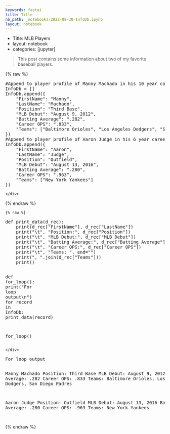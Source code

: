```yaml
---
keywords: fastai
title: Title
nb_path: _notebooks/2022-08-30-InfoDb.ipynb
layout: notebook
---
```


<!--
#################################################
### THIS FILE WAS AUTOGENERATED! DO NOT EDIT! ###
#################################################
# file to edit: _notebooks/2022-08-30-InfoDb.ipynb
-->

<div class="container" id="notebook-container">
        
<div class="cell border-box-sizing text_cell rendered"><div class="inner_cell">
<div class="text_cell_render border-box-sizing rendered_html">
<ul>
<li>Title: MLB Players</li>
<li>layout: notebook</li>
<li>categories: [jupyter]</li>
</ul>
<blockquote><p>This post contains some information about two of my favorite baseball players.</p>
</blockquote>

</div>
</div>
</div>
    {% raw %}
    
<div class="cell border-box-sizing code_cell rendered">
<div class="input">

<div class="inner_cell">
    <div class="input_area">
<div class=" highlight hl-ipython3"><pre><span></span><span class="c1">#Append to player profile of Manny Machado in his 10 year career in MLB</span>
<span class="n">InfoDb</span> <span class="o">=</span> <span class="p">[]</span>
<span class="n">InfoDb</span><span class="o">.</span><span class="n">append</span><span class="p">({</span>
    <span class="s2">&quot;FirstName&quot;</span><span class="p">:</span> <span class="s2">&quot;Manny&quot;</span><span class="p">,</span>
    <span class="s2">&quot;LastName&quot;</span><span class="p">:</span> <span class="s2">&quot;Machado&quot;</span><span class="p">,</span>
    <span class="s2">&quot;Position&quot;</span><span class="p">:</span> <span class="s2">&quot;Third Base&quot;</span><span class="p">,</span>
    <span class="s2">&quot;MLB Debut&quot;</span><span class="p">:</span> <span class="s2">&quot;August 9, 2012&quot;</span><span class="p">,</span>
    <span class="s2">&quot;Batting Average&quot;</span><span class="p">:</span> <span class="s2">&quot;.282&quot;</span><span class="p">,</span>
    <span class="s2">&quot;Career OPS&quot;</span><span class="p">:</span> <span class="s2">&quot;.833&quot;</span><span class="p">,</span>
    <span class="s2">&quot;Teams&quot;</span><span class="p">:</span> <span class="p">[</span><span class="s2">&quot;Baltimore Orioles&quot;</span><span class="p">,</span> <span class="s2">&quot;Los Angeles Dodgers&quot;</span><span class="p">,</span> <span class="s2">&quot;San Diego Padres&quot;</span><span class="p">]</span>
<span class="p">})</span>
<span class="c1">#Append to player profile of Aaron Judge in his 6 year career in MLB</span>
<span class="n">InfoDb</span><span class="o">.</span><span class="n">append</span><span class="p">({</span>
    <span class="s2">&quot;FirstName&quot;</span><span class="p">:</span> <span class="s2">&quot;Aaron&quot;</span><span class="p">,</span>
    <span class="s2">&quot;LastName&quot;</span><span class="p">:</span> <span class="s2">&quot;Judge&quot;</span><span class="p">,</span>
    <span class="s2">&quot;Position&quot;</span><span class="p">:</span> <span class="s2">&quot;Outfield&quot;</span><span class="p">,</span>
    <span class="s2">&quot;MLB Debut&quot;</span><span class="p">:</span> <span class="s2">&quot;August 13, 2016&quot;</span><span class="p">,</span>
    <span class="s2">&quot;Batting Average&quot;</span><span class="p">:</span> <span class="s2">&quot;.280&quot;</span><span class="p">,</span>
    <span class="s2">&quot;Career OPS&quot;</span><span class="p">:</span> <span class="s2">&quot;.963&quot;</span><span class="p">,</span>
    <span class="s2">&quot;Teams&quot;</span><span class="p">:</span> <span class="p">[</span><span class="s2">&quot;New York Yankees&quot;</span><span class="p">]</span>
<span class="p">})</span>
</pre></div>

    </div>
</div>
</div>

</div>
    {% endraw %}

    {% raw %}
    
<div class="cell border-box-sizing code_cell rendered">
<div class="input">

<div class="inner_cell">
    <div class="input_area">
<div class=" highlight hl-ipython3"><pre><span></span><span class="k">def</span> <span class="nf">print_data</span><span class="p">(</span><span class="n">d_rec</span><span class="p">):</span>
    <span class="nb">print</span><span class="p">(</span><span class="n">d_rec</span><span class="p">[</span><span class="s2">&quot;FirstName&quot;</span><span class="p">],</span> <span class="n">d_rec</span><span class="p">[</span><span class="s2">&quot;LastName&quot;</span><span class="p">])</span>
    <span class="nb">print</span><span class="p">(</span><span class="s2">&quot;</span><span class="se">\t</span><span class="s2">&quot;</span><span class="p">,</span> <span class="s2">&quot;Position:&quot;</span><span class="p">,</span> <span class="n">d_rec</span><span class="p">[</span><span class="s2">&quot;Position&quot;</span><span class="p">])</span>
    <span class="nb">print</span><span class="p">(</span><span class="s2">&quot;</span><span class="se">\t</span><span class="s2">&quot;</span><span class="p">,</span> <span class="s2">&quot;MLB Debut:&quot;</span><span class="p">,</span> <span class="n">d_rec</span><span class="p">[</span><span class="s2">&quot;MLB Debut&quot;</span><span class="p">])</span>
    <span class="nb">print</span><span class="p">(</span><span class="s2">&quot;</span><span class="se">\t</span><span class="s2">&quot;</span><span class="p">,</span> <span class="s2">&quot;Batting Average:&quot;</span><span class="p">,</span> <span class="n">d_rec</span><span class="p">[</span><span class="s2">&quot;Batting Average&quot;</span><span class="p">])</span>
    <span class="nb">print</span><span class="p">(</span><span class="s2">&quot;</span><span class="se">\t</span><span class="s2">&quot;</span><span class="p">,</span> <span class="s2">&quot;Career OPS:&quot;</span><span class="p">,</span> <span class="n">d_rec</span><span class="p">[</span><span class="s2">&quot;Career OPS&quot;</span><span class="p">])</span>
    <span class="nb">print</span><span class="p">(</span><span class="s2">&quot;</span><span class="se">\t</span><span class="s2">&quot;</span><span class="p">,</span> <span class="s2">&quot;Teams: &quot;</span><span class="p">,</span> <span class="n">end</span><span class="o">=</span><span class="s2">&quot;&quot;</span><span class="p">)</span>
    <span class="nb">print</span><span class="p">(</span><span class="s2">&quot;, &quot;</span><span class="o">.</span><span class="n">join</span><span class="p">(</span><span class="n">d_rec</span><span class="p">[</span><span class="s2">&quot;Teams&quot;</span><span class="p">]))</span>
    <span class="nb">print</span><span class="p">()</span>

<span class="k">def</span> <span class="nf">for_loop</span><span class="p">():</span>
    <span class="nb">print</span><span class="p">(</span><span class="s2">&quot;For loop output</span><span class="se">\n</span><span class="s2">&quot;</span><span class="p">)</span>
    <span class="k">for</span> <span class="n">record</span> <span class="ow">in</span> <span class="n">InfoDb</span><span class="p">:</span>
        <span class="n">print_data</span><span class="p">(</span><span class="n">record</span><span class="p">)</span>

<span class="n">for_loop</span><span class="p">()</span>
</pre></div>

    </div>
</div>
</div>

<div class="output_wrapper">
<div class="output">

<div class="output_area">

<div class="output_subarea output_stream output_stdout output_text">
<pre>For loop output

Manny Machado
	 Position: Third Base
	 MLB Debut: August 9, 2012
	 Batting Average: .282
	 Career OPS: .833
	 Teams: Baltimore Orioles, Los Angeles Dodgers, San Diego Padres

Aaron Judge
	 Position: Outfield
	 MLB Debut: August 13, 2016
	 Batting Average: .280
	 Career OPS: .963
	 Teams: New York Yankees

</pre>
</div>
</div>

</div>
</div>

</div>
    {% endraw %}

</div>
 


